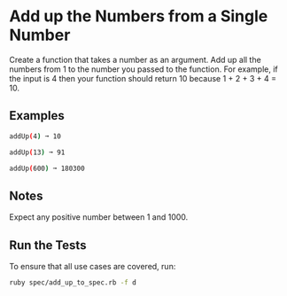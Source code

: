 # Add up the Numbers from a Single Number

Create a function that takes a number as an argument. Add up all the numbers from 1 to the number you passed to the function. For example, if the input is 4 then your function should return 10 because 1 + 2 + 3 + 4 = 10.

## Examples
```bash
addUp(4) ➞ 10

addUp(13) ➞ 91

addUp(600) ➞ 180300
```

## Notes

Expect any positive number between 1 and 1000.

## Run the Tests
To ensure that all use cases are covered, run:
```bash
ruby spec/add_up_to_spec.rb -f d
```